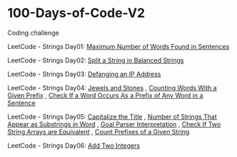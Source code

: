 # 100-Days-of-Code-V2

Coding challenge

LeetCode - Strings Day01: [Maximum Number of Words Found in Sentences](https://leetcode.com/problems/maximum-number-of-words-found-in-sentences/)

LeetCode - Strings Day02: [Split a String in Balanced Strings](https://leetcode.com/problems/split-a-string-in-balanced-strings/)

LeetCode - Strings Day03: [Defanging an IP Address](https://leetcode.com/problems/defanging-an-ip-address/)

LeetCode - Strings Day04: [Jewels and Stones](https://leetcode.com/problems/jewels-and-stones/) , [Counting Words With a Given Prefix](https://leetcode.com/problems/counting-words-with-a-given-prefix/) , [Check If a Word Occurs As a Prefix of Any Word in a Sentence](https://leetcode.com/problems/check-if-a-word-occurs-as-a-prefix-of-any-word-in-a-sentence/)

LeetCode - Strings Day05: [Capitalize the Title](https://leetcode.com/problems/capitalize-the-title/) , [Number of Strings That Appear as Substrings in Word](https://leetcode.com/problems/number-of-strings-that-appear-as-substrings-in-word/) , [Goal Parser Interpretation](https://leetcode.com/problems/goal-parser-interpretation/) , [Check If Two String Arrays are Equivalent](https://leetcode.com/problems/check-if-two-string-arrays-are-equivalent/) , [Count Prefixes of a Given String](https://leetcode.com/problems/count-prefixes-of-a-given-string/) 

LeetCode - Strings Day06: [Add Two Integers](https://leetcode.com/problems/add-two-integers)
